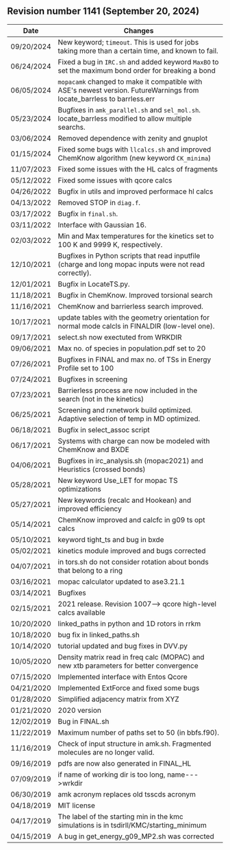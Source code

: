 ## Revision number 1141 (September 20, 2024) 

| Date | 	Changes |
| ----------	 | ----------|
|09/20/2024|	New keyword; <code>timeout</code>. This is used for jobs taking more than a certain time, and known to fail.|
|06/24/2024|	Fixed a bug in <code>IRC.sh</code> and added keyword <code>MaxBO</code> to set the maximum bond order for breaking a bond |
|06/05/2024|    <code>mopacamk</code> changed to make it compatible with ASE's newest version. FutureWarnings from locate_barrless to barrless.err|
| 05/23/2024|   Bugfixes in <code>amk_parallel.sh</code> and <code>sel_mol.sh</code>. locate_barrless modified to allow multiple searchs.| 
| 03/06/2024| 	Removed dependence with zenity and gnuplot| 
| 01/15/2024| 	Fixed some bugs with <code>llcalcs.sh</code> and improved ChemKnow algorithm (new keyword <code>CK_minima</code>)| 
| 11/07/2023| 	Fixed some issues with the HL calcs of fragments| 
| 05/12/2022| 	Fixed some issues with qcore calcs| 
| 04/26/2022| 	Bugfix in utils and improved performace hl calcs| 
| 04/13/2022| 	Removed STOP in <code>diag.f</code>.| 
| 03/17/2022| 	Bugfix in <code>final.sh</code>.| 
| 03/11/2022| 	Interface with Gaussian 16.| 
| 02/03/2022| 	Min and Max temperatures for the kinetics set to 100 K and 9999 K, respectively.| 
| 12/10/2021| 	Bugfixes in Python scripts that read inputfile (charge and long mopac inputs were not read correctly).| 
| 12/01/2021| 	Bugfix in LocateTS.py.| 
| 11/18/2021| 	Bugfix in ChemKnow. Improved torsional search| 
| 11/16/2021| 	ChemKnow and barrierless search improved. | 
| 10/17/2021| 	update tables with the geometry orientation for normal mode calcls in FINALDIR (low-level one). | 
| 09/17/2021| 	select.sh now exectuted from WRKDIR| 
| 09/06/2021| 	Max no. of species in population.pdf set to 20| 
| 07/26/2021| 	Bugfixes in FINAL and max no. of TSs in Energy Profile set to 100|
| 07/24/2021| 	Bugfixes in screening|
| 07/23/2021| 	Barrierless process are now included in the search (not in the kinetics)|
| 06/25/2021| 	Screening and rxnetwork build optimized. Adaptive selection of temp in MD optimized.|
| 06/18/2021| 	Bugfix in select_assoc script|
| 06/17/2021| 	Systems with charge can now be modeled with ChemKnow and BXDE|
| 04/06/2021| 	Bugfixes in irc_analysis.sh (mopac2021) and Heuristics (crossed bonds)|
| 05/28/2021| 	New keyword Use_LET for mopac TS optimizations|
| 05/27/2021| 	New keywords (recalc and Hookean) and improved efficiency|
| 05/14/2021| 	ChemKnow improved and calcfc in g09 ts opt calcs|
| 05/10/2021| 	keyword tight_ts and bug in bxde|
| 05/02/2021| 	kinetics module improved and bugs corrected|
| 04/07/2021| 	in tors.sh do not consider rotation about bonds that belong to a ring|
| 03/16/2021| 	mopac calculator updated to ase3.21.1|
| 03/14/2021| 	Bugfixes|
| 02/15/2021| 	2021 release. Revision 1007--> qcore high-level calcs available|
| 10/20/2020| 	linked_paths in python and 1D rotors in rrkm|
| 10/18/2020| 	bug fix in linked_paths.sh|
| 10/14/2020| 	tutorial updated and bug fixes in DVV.py|
| 10/05/2020| 	Density matrix read in freq calc (MOPAC) and new xtb parameters for better convergence|
| 07/15/2020| 	Implemented interface with Entos Qcore|
| 04/21/2020| 	Implemented ExtForce and fixed some bugs|
| 01/28/2020| 	Simplified adjacency matrix from XYZ|
| 01/21/2020| 	2020 version|
| 12/02/2019| 	Bug in FINAL.sh|
| 11/22/2019| 	Maximum number of paths set to 50 (in bbfs.f90).|
| 11/16/2019| 	Check of input structure in amk.sh. Fragmented molecules are no longer valid.|
| 09/16/2019| 	pdfs are now also generated in FINAL_HL|
| 07/09/2019| 	if name of working dir is too long, name--->wrkdir|
| 06/30/2019| 	amk acronym replaces old tsscds acronym|
| 04/18/2019| 	MIT license|
| 04/17/2019| 	The label of the starting min in the kmc simulations is in tsdirll/KMC/starting_minimum|
| 04/15/2019| 	A bug in get_energy_g09_MP2.sh was corrected|
		
